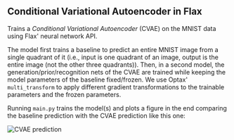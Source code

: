 ## Conditional Variational Autoencoder in Flax

Trains a *Conditional Variational Autoencoder* (CVAE) on the MNIST data using Flax' neural network API. 

The model first trains a baseline to predict an entire MNIST image from a single quadrant of it (i.e., input is one quadrant of an image, output is the entire image (not the other three quadrants)).
Then, in a second model, the generation/prior/recognition nets of the CVAE are trained while keeping the model parameters of the baseline fixed/frozen.
We use Optax' `multi_transform` to apply different gradient transformations to the trainable parameters and the frozen parameters.

Running `main.py` trains the model(s) and plots a figure in the end comparing the baseline prediction with the CVAE prediction like this one:

![CVAE prediction](https://github.com/pyro-ppl/numpyro/tree/master/docs/source/_static/img/examples/cvae.png) 

